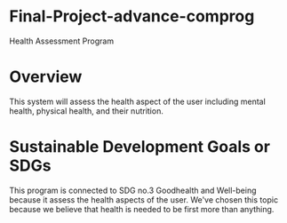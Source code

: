 # Final-Project-advance-comprog
Health Assessment Program
# Overview
This system will assess the health aspect of the user including mental health, physical health, and their nutrition.
# Sustainable Development Goals or SDGs
This program is connected to SDG no.3 Goodhealth and Well-being because it assess the health aspects of the user. We've chosen this topic because we believe that health is needed to be first more than anything.


